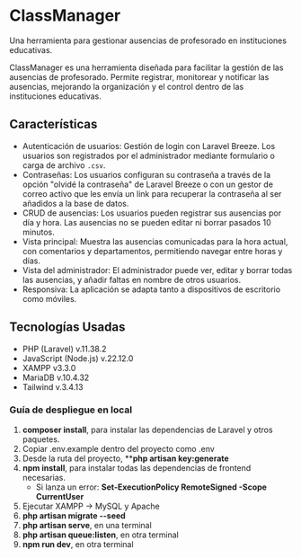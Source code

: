 # ClassManager

Una herramienta para gestionar ausencias de profesorado en instituciones educativas.

ClassManager es una herramienta diseñada para facilitar la gestión de las ausencias de profesorado. Permite registrar, monitorear y notificar las ausencias, mejorando la organización y el control dentro de las instituciones educativas.

## Características

- Autenticación de usuarios: Gestión de login con Laravel Breeze. Los usuarios son registrados por el administrador mediante formulario o carga de archivo `.csv`.
- Contraseñas: Los usuarios configuran su contraseña a través de la opción "olvidé la contraseña" de Laravel Breeze o con un gestor de correo activo que les envía un link para recuperar la contraseña al ser añadidos a la base de datos.
- CRUD de ausencias: Los usuarios pueden registrar sus ausencias por día y hora. Las ausencias no se pueden editar ni borrar pasados 10 minutos.
- Vista principal: Muestra las ausencias comunicadas para la hora actual, con comentarios y departamentos, permitiendo navegar entre horas y días.
- Vista del administrador: El administrador puede ver, editar y borrar todas las ausencias, y añadir faltas en nombre de otros usuarios.
- Responsiva: La aplicación se adapta tanto a dispositivos de escritorio como móviles.

## Tecnologías Usadas

- PHP (Laravel) v.11.38.2
- JavaScript (Node.js) v.22.12.0
- XAMPP v3.3.0
- MariaDB v.10.4.32
- Tailwind v.3.4.13

### Guía de despliegue en local

1. **composer install**, para instalar las dependencias de Laravel y otros paquetes.
2. Copiar .env.example dentro del proyecto como .env
3. Desde la ruta del proyecto, ****php artisan key:generate**
4. **npm install**, para instalar todas las dependencias de frontend necesarias.
    - Si lanza un error: **Set-ExecutionPolicy RemoteSigned -Scope CurrentUser**
5. Ejecutar XAMPP → MySQL y Apache
6. **php artisan migrate --seed**
7. **php artisan serve**, en una terminal
8. **php artisan queue:listen**, en otra terminal
9. **npm run dev**, en otra terminal
